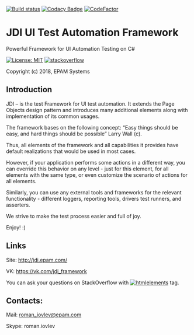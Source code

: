[![Build status](https://ci.appveyor.com/api/projects/status/t8yolupp5oldpdh6?svg=true)](https://ci.appveyor.com/project/elv1s42/jdi-csharp)
[![Codacy Badge](https://api.codacy.com/project/badge/Grade/2e0df000756c4061aa41be3446d58586)](https://www.codacy.com/app/42_/jdi-csharp?utm_source=github.com&amp;utm_medium=referral&amp;utm_content=jdi-testing/jdi-csharp&amp;utm_campaign=Badge_Grade)
[![CodeFactor](https://www.codefactor.io/repository/github/jdi-testing/jdi-csharp/badge/master)](https://www.codefactor.io/repository/github/jdi-testing/jdi-csharp/overview/master)

# JDI UI Test Automation Framework
Powerful Framework for UI Automation Testing on C#

[![License: MIT](https://img.shields.io/badge/License-MIT-yellow.svg)](https://opensource.org/licenses/MIT)
[![stackoverflow](https://img.shields.io/badge/stackoverflow-jdi-orange.svg?style=flat)](http://stackoverflow.com/questions/tagged/jdi)

Copyright (c) 2018, EPAM Systems

## Introduction

JDI – is the test Framework for UI test automation. It extends the Page Objects design pattern and introduces many additional elements along with implementation of its common usages.

The framework bases on the following concept: “Easy things should be easy, and hard things should be possible” Larry Wall (c).

Thus, all elements of the framework and all capabilities it provides have default realizations that would be used in most cases. 

However, if your application performs some actions in a different way, you can override this behavior on any level - just for this element, for all elements with the same type, or even customize the scenario of actions for all elements.

Similarly, you can use any external tools and frameworks for the relevant functionality - different loggers, reporting tools, drivers test runners, and asserters.

We strive to make the test process easier and full of joy.

Enjoy! :)

## Links

Site: http://jdi.epam.com/

VK: https://vk.com/jdi_framework

You can ask your questions on StackOverflow with [![htmlelements](https://img.shields.io/badge/stackoverflow-jdiframework-orange.svg?style=flat)](http://stackoverflow.com/questions/tagged/jdiframework) tag.

## Contacts:

Mail: roman_iovlev@epam.com

Skype: roman.iovlev

